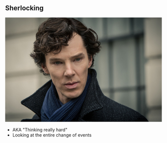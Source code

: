 Sherlocking
-----------

![Sherlock](/images/sherlock.jpg)

<aside class="notes">

  * AKA "Thinking really hard"
  * Looking at the entire change of events
</aside>

